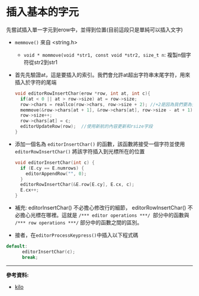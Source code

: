 # 插入基本的字元
先嘗試插入單一字元到erow中，並得到位置(目前這段只是單純可以插入文字)

* `memmove()` 來自 <string.h>
  * `void * mommove(void *str1, const void *str2, size_t n`: 複製n個字符從str2到str1

* 首先先驗證at，這是要插入的索引。我們會允許at超出字符串末尾字符，用來插入於字符的尾端
  ```c
  void editorRowInsertChar(erow *row, int at, int c){
    if(at < 0 || at > row->size) at = row->size;
    row->chars = reallco(row->chars, row->size + 2); //+2是因為我們要為空字元騰出空間 
    memmove(&row->chars[at + 1], &row->chars[at], row->size - at + 1);  //用memmove為新字符騰出空間
    row->size++;
    row->chars[at] = c;
    editorUpdateRow(row);  //使用新航的內容更新和rsize字段
  }
  ```

* 添加一個名為 `editorInsertChar()` 的函數，該函數將接受一個字符並使用 `editorRowInsertChar()` 將該字符插入到光標所在的位置

  ```c
  void editorInsertChar(int c) {
    if (E.cy == E.numrows) {
      editorAppendRow("", 0);
    }
    editorRowInsertChar(&E.row[E.cy], E.cx, c);
    E.cx++;
  }
  ```

* 補充: editorInsertChar() 不必擔心修改行的細節， editorRowInsertChar() 不必擔心光標在哪裡。這就是 `/*** editor operations ***/ `部分中的函數與` /*** row operations ***/` 部分中的函數之間的區別。

* 接者，在`editorProcessKeypress()`中插入以下程式碼
```c
default:
      editorInsertChar(c);
      break;
```
---
**參考資料:**



* [kilo](https://viewsourcecode.org/snaptoken/kilo/05.aTextEditor.html)

